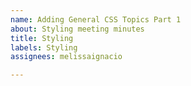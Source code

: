 ```yaml
---
name: Adding General CSS Topics Part 1
about: Styling meeting minutes
title: Styling
labels: Styling
assignees: melissaignacio

---
```



